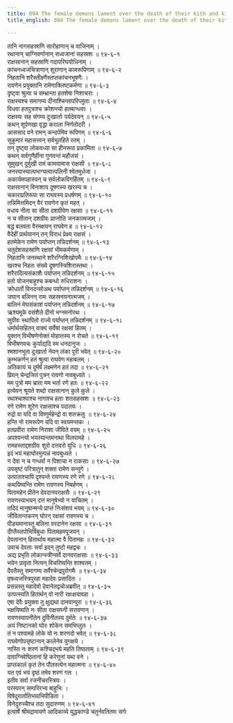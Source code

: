 ```yaml
---
title: 094 The female demons lament over the death of their kith and kin
title_english: 094 The female demons lament over the death of their kith and kin

---
```



<div class="audioEmbed"  caption="श्रीराम-हरिसीताराममूर्ति-घनपाठिभ्यां वचनम्" src="https://archive.org/download/Ramayana-recitation-Sriram-harisItArAmamUrti-Ghanapaati-v2/Kanda_6/Kanda_6_YK-093-Rama_destroys_the_troops_of_demons_0.mp3"></div>


तानि नागसहस्राणि सारोहाणान् च वाजिनाम् ।  
रथानान् चाग्निवर्णानान् सध्वजानां सहस्रशः ॥ ९४-६-१  
राक्षसानान् सहस्राणि गदापरिघयोधिनाम् ।  
कांचनध्वजचित्राणान् शूराणान् कामरूपिणाम् ॥ ९४-६-२  
निहतानि शरैस्तीक्ष्णैस्तप्तकांचनभूषणैः ।  
रावणेन प्रयुक्तानि रामेणाक्लिष्टकर्मणा ॥ ९४-६-३  
दृष्ट्वा श्रुत्वा च सम्भ्रान्ता हतशेषा निशाचराः ।  
राक्षस्यश्च समागम्य दीनाश्चिन्तापरिप्लुताः ॥ ९४-६-४  
विधवा हतपुत्राश्च क्रोशन्त्यो हतबान्धवाः ।  
राक्षस्यः सह संगम्य दुःखार्ताः पर्यदेवयन् ॥ ९४-६-५  
कथन् शूर्पणखा वृद्धा कराला निर्णतोदरी ।  
आससाद वने रामन् कन्दर्पमिव रूपिणम् ॥ ९४-६-६  
सुकुमारं महासत्त्वन् सर्वभूतहिते रतम् ।  
तन् दृष्ट्वा लोकवध्या सा हीनरूपा प्रकामिता ॥ ९४-६-७  
कथन् सर्वगुणैर्हीना गुणवन्तं महौजसं ।  
सुमुखन् दुर्मुखी रामं कामयामास राक्षसी ॥ ९४-६-८  
जनस्यास्याल्पभाग्यत्वात्पलिनी श्वेतमूर्धजा ।  
अकार्यमपहास्यन् च सर्वलोकविगर्हितम् ॥ ९४-६-९  
राक्षसानान् विनाशाय दूषणस्य खरस्य च ।  
चकाराप्रतिरूपा सा राघवस्य प्रधर्षणम् ॥ ९४-६-१०  
तन्निमित्तमिदन् वैरं रावणेन कृतं महत् ।  
वधाय नीता सा सीता दशग्रीवेण रक्षसा ॥ ९४-६-११  
न च सीतान् दशग्रीवः प्राप्नोति जनकात्मजाम् ।  
बद्धं बलवता वैरमक्षयन् राघवेण ह ॥ ९४-६-१२  
वैदेहीं प्रार्थयानन् तन् विराधं प्रेक्ष्य राक्षसं ।  
हतमेकेन रामेण पर्याप्तन् तन्निदर्शनम् ॥ ९४-६-१३  
चतुर्दशसहस्राणि रक्षसां भीमकर्मणाम् ।  
निहतानि जनस्थाने शरैरग्निशिखोपमैः ॥ ९४-६-१४  
खरश्च निहतः संख्ये दूषणस्त्रिशिरास्तथा ।  
शरैरादित्यसंकाशैः पर्याप्तन् तन्निदर्शनम् ॥ ९४-६-१५  
हतो योजनबाहुश्च कबन्धो रुधिराशनः ।  
क्रोधार्तो विनदन्सोअथ पर्याप्तन् तन्निदर्शनम् ॥ ९४-६-१६  
जघान बलिनन् रामः सहस्रनयनात्मजम् ।  
बालिनं मेघसंकाशं पर्याप्तन् तन्निदर्शनम् ॥ ९४-६-१७  
ऋश्यमूके वसंशैले दीनो भग्नमनोरथः ।  
सुग्रीवः स्थापितो राज्ये पर्याप्तन् तन्निदर्शनम् ॥ ९४-६-१८  
धर्मार्थसहितन् वाक्यं सर्वेषां रक्षसां हितम् ।  
युक्तन् विभीषणेनोक्तं मोहात्तस्य न रोचते ॥ ९४-६-१९  
विभीषणवचः कुर्याद्यदि स्म धनदानुजः ।  
श्मशानभूता दुःखार्ता नेयन् लंका पुरी भवेत् ॥ ९४-६-२०  
कुम्भकर्णन् हतं श्रुत्वा राघवेण महाबलम् ।  
अतिकायं च दुर्मर्षं लक्ष्मणेन हतं तदा ॥ ९४-६-२१  
प्रियन् चेन्द्रजितं पुत्रन् रावणो नावबुध्यते ।  
मम पुत्रो मम भ्राता मम भर्ता रणे हतः ॥ ९४-६-२२  
इत्येवन् श्रूयते शब्दो राक्षसानान् कुले कुले ।  
रथाश्चाश्वाश्च नागाश्च हताः शतसहस्रशः ॥ ९४-६-२३  
रणे रामेण शूरेण राक्षसाश्च पदातयः ।  
रुद्रो वा यदि वा विष्णुर्महेन्द्रो वा शतक्रतुः ॥ ९४-६-२४  
हन्ति नो रामरूपेण यदि वा स्वयमन्तकः ।  
हतप्रवीरा रामेण निराशा जीविते वयम् ॥ ९४-६-२५  
अपश्यन्त्यो भयस्यान्तमनाथा विलपामहे ।  
रामहस्ताद्दशग्रीवः शूरो दत्तवरो युधि ॥ ९४-६-२६  
इदं भयं महाघोरमुत्पन्नं नावबुध्यते ।  
न देवा न च गन्धर्वा न पिशाचा न राकसाः ॥ ९४-६-२७  
उपसृष्टं परित्रातुन् शक्ता रामेण सन्युगे ।  
उत्पाताश्चापि दृश्यन्ते रावणस्य रणे रणे ॥ ९४-६-२८  
कथयिष्यन्ति रामेण रावणस्य निबर्हणम् ।  
पितामहेन प्रीतेन देवदानवराक्षसैः ॥ ९४-६-२९  
रावणस्याभयन् दत्तं मानुषेभ्यो न याचितम् ।  
तदिदं मानुषान्मन्ये प्राप्तं निःसंशयं भयम् ॥ ९४-६-३०  
जीवितान्तकरन् घोरन् रक्षसां रावणस्य च ।  
पीड्यमानास्तु बलिना वरदानेन रक्षसा ॥ ९४-६-३१  
दीप्तैस्तपोभिर्विबुधाः पितामहमपूजयन् ।  
देवतानान् हितार्थाय महात्मा वै पितामहः ॥ ९४-६-३२  
उवाच देवताः सर्वा इदन् तुष्टो महद्वचः ।  
अद्य प्रभृति लोकान्स्त्रीन्सर्वे दानवराक्षसाः ॥ ९४-६-३३  
भयेन प्रावृता नित्यन् विचरिष्यन्ति शाश्वतम् ।  
दैवतैस्तु समागम्य सर्वैश्चेन्द्रपुरोगमैः ॥ ९४-६-३४  
वृषध्वजस्त्रिपुरहा महादेवः प्रसादितः ।  
प्रसन्नस्तु महादेवो देवानेतद्वचोअब्रवीत् ॥ ९४-६-३५  
उत्पत्स्यति हितार्थन् वो नारी रक्षःक्षयावहा ।  
एषा देवैः प्रयुक्ता तु क्षुद्यथा दानवान्पुरा ॥ ९४-६-३६  
भक्षयिष्यति नः सीता राक्षसघ्नी सरावणान् ।  
रावणस्यापनीतेन दुर्विनीतस्य दुर्मतेः ॥ ९४-६-३७  
अयं निष्टानको घोरः शोकेन समभिप्लुतः ।  
तं न पश्यामहे लोके यो नः शरणदो भवेत् ॥ ९४-६-३८  
राघवेणोपसृष्टानान् कालेनेव युगक्षये ।  
नास्ति नः शरणं कश्चिद्भये महति तिष्ठताम् ॥ ९४-६-३९  
दावाग्निवेष्ठितानां हि करेणूनां यथा वने ।  
प्राप्तकालं कृतं तेन पौलस्त्येन महात्मना ॥ ९४-६-४०  
यत एवं भयं दृष्ठं तमेव शरणं गतः ।  
इतीव सर्वा रजनीचरस्त्रियः ।  
परस्परन् सम्परिरभ्य बाहुभिः ।  
विषेदुरार्तातिभयाभिपीडिता ।  
विनेदुरुच्चैश्च तदा सुदारुणम् ॥ ९४-६-४१  
इत्यार्षे श्रीमद्रामायणे आदिकाव्ये युद्धकाण्डे चतुर्नवतितमः सर्गः
